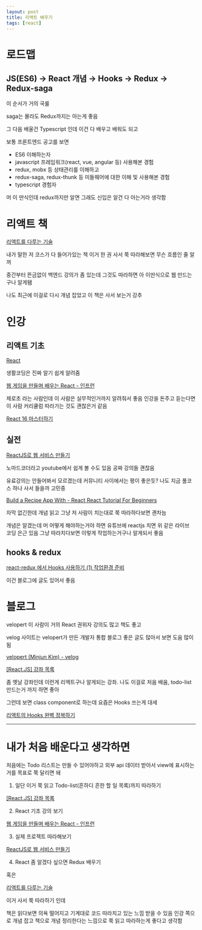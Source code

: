 ```yaml
---
layout: post
title: 리액트 배우기
tags: [react]
---
```


# 로드맵

## JS(ES6) → React 개념 → Hooks → Redux → Redux-saga

이 순서가 거의 국룰

saga는 몰라도 Redux까지는 아는게 좋음

그 다음 배울건 Typescript 인데 이건 다 배우고 배워도 되고

보통 프론트엔드 공고를 보면

- ES6 이해하는자
- javascript 프레임워크(react, vue, angular 등) 사용해본 경험
- redux, mobx 등 상태관리를 이해하고
- redux-saga, redux-thunk 등 미들웨어에 대한 이해 및 사용해본 경험
- typescript 경험자

머 이 딴식인데 redux까지만 알면 그래도 신입은 알건 다 아는거라 생각함

# 리액트 책

[리액트를 다루는 기술](http://www.yes24.com/Product/Goods/78233628?Acode=101)

내가 말한 저 코스가 다 들어가있는 책 이거 한 권 사서 쭉 따라해보면 무슨 흐름인 줄 알꺼

중간부터 뜬금없이 백엔드 강의가 좀 있는데 그것도 따라하면 아 이딴식으로 웹 만드는구나 알게됌

나도 최근에 이걸로 다시 개념 잡았고 이 책은 사서 보는거 강추

# 인강

## 리액트 기초

[React](https://opentutorials.org/module/4058)

생활코딩은 진짜 알기 쉽게 알려줌

[웹 게임을 만들며 배우는 React - 인프런](https://www.inflearn.com/course/web-game-React#reviews)

제로초 라는 사람인데 이 사람은 실무적인거까지 알려줘서 좋음 인강을 돈주고 듣는다면 이 사람 커리큘럼 따라가는 것도 괜찮은거 같음

[React 16 마스터하기](https://academy.nomadcoders.co/p/mastering-react-16)

## 실전

[ReactJS로 웹 서비스 만들기](https://academy.nomadcoders.co/p/reactjs-fundamentals)

노마드코더라고 youtube에서 쉽게 볼 수도 있음 공짜 강의들 괜찮음

유료강의는 안들어봐서 모르겠는데 커뮤니티 사이에서는 평이 좋은듯? 나도 지금 풀코스 하나 사서 들을까 고민중

[Build a Recipe App With - React React Tutorial For Beginners](https://www.youtube.com/watch?v=U9T6YkEDkMo)

자막 없긴한데 개념 읽고 그냥 저 사람이 치는대로 쭉 따라하다보면 괜차늠

개념은 알겠는데 머 어떻게 해야하는거야 하면 유튜브에 reactjs 치면 위 같은 라이브 코딩 은근 있음 그냥 따라치다보면 이렇게 작업하는거구나 알게되서 좋음

## hooks & redux

[react-redux 에서 Hooks 사용하기 (1) 작업환경 준비](https://www.youtube.com/watch?v=4M6yI_YrSss&list=PL9FpF_z-xR_F-nxvw-VDld5wcCzYmSnrW)

이건 블로그에 글도 있어서 좋음

# 블로그

velopert 이 사람이 거의 React 권위자 강의도 많고 책도 좋고

velog 사이트는 velopert가 만든 개발자 통합 블로그 좋은 글도 많아서 보면 도움 많이됨

[velopert (Minjun Kim) - velog](https://velog.io/@velopert)

[[React.JS] 강좌 목록](https://velopert.com/reactjs-tutorials)

좀 옛날 강좌인데 이런게 리액트구나 알게되는 강좌. 나도 이걸로 처음 배움, todo-list 만드는거 까지 하면 좋아

그런데 보면 class component로 하는데 요즘은 Hooks 쓰는게 대세

[리액트의 Hooks 완벽 정복하기](https://velog.io/@velopert/react-hooks)

---

# 내가 처음 배운다고 생각하면

처음에는 Todo 리스트는 만들 수 있어야하고 외부 api 데이터 받아서 view에 표시하는거를 목표로 쭉 달리면 돼

1. 일단 이거 쭉 읽고 Todo-list(흔하디 흔한 할 일 목록)까지 따라하기

[[React.JS] 강좌 목록](https://velopert.com/reactjs-tutorials)

2. React 기초 강의 보기

[웹 게임을 만들며 배우는 React - 인프런](https://www.inflearn.com/course/web-game-React#reviews)

3. 실제 프로젝트 따라해보기

[ReactJS로 웹 서비스 만들기](https://academy.nomadcoders.co/p/reactjs-fundamentals)

4. React 좀 알겠다 싶으면 Redux 배우기

혹은

[리액트를 다루는 기술](http://www.yes24.com/Product/Goods/78233628?Acode=101)

이거 사서 쭉 따라하기 인데

책은 읽다보면 의욕 떨어지고 기계대로 코드 따라치고 있는 느낌 받을 수 있음 인강 쪽으로 개념 잡고 책으로 개념 정리한다는 느낌으로 쭉 읽고 따라하는게 좋다고 생각함
